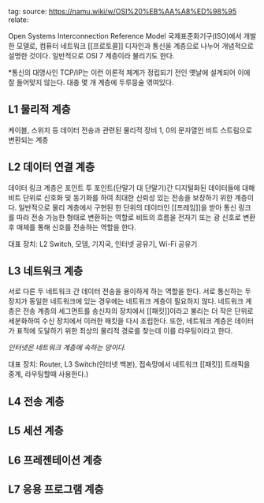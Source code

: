 tag: 
source: https://namu.wiki/w/OSI%20%EB%AA%A8%ED%98%95
relate:

Open Systems Interconnection Reference Model
국제표준화기구(ISO)에서 개발한 모델로, 컴퓨터 네트워크 [[프로토콜]] 디자인과 통신을 계층으로 나누어 개념적으로 설명한 것이다. 일반적으로 OSI 7 계층이라 불리기도 한다.

*통신의 대명사인 TCP/IP는 이런 이론적 체계가 정립되기 전인 옛날에 설계되어 이에 잘 들어맞지 않는다. 대충 몇 개 계층에 두루뭉술 엮여있다.

## L1 물리적 계층
케이블, 스위치 등 데이터 전송과 관련된 물리적 장비
1, 0의 문자열인 비트 스트림으로 변환되는 계층
## L2 데이터 연결 계층
데이터 링크 계층은 포인트 투 포인트(단말기 대 단말기)간 디지털화된 데이터들에 대해 비트 단위로 신호화 및 동기화를 하여 최대한 신뢰성 있는 전송을 보장하기 위한 계층이다.
일반적으로 물리 계층에서 구현된 한 단위의 데이터인 [[프레임]]을 받아 통신 링크를 따라 전송 가능한 형태로 변환하는 역할로 비트의 흐름을 전자기 또는 광 신호로 변환 후 매체를 통해 신호를 전송하는 역할을 한다.

대표 장치: L2 Switch, 모뎀, 기지국, 인터넷 공유기, Wi-Fi 공유기
## L3 네트워크 계층
서로 다른 두 네트워크 간 데이터 전송을 용이하게 하는 역할을 한다. 서로 통신하는 두 장치가 동일한 네트워크에 있는 경우에는 네트워크 계층이 필요하지 않다. 네트워크 계층은 전송 계층의 세그먼트를 송신자의 장치에서 [[패킷]]이라고 불리는 더 작은 단위로 세분화하여 수신 장치에서 이러한 패킷을 다시 조립한다. 또한, 네트워크 계층은 데이터가 표적에 도달하기 위한 최상의 물리적 경로를 찾는데 이를 라우팅이라고 한다.

*인터넷은 네트워크 계층에 속하는 망이다.*

대표 장치: Router, L3 Switch(인터넷 백본), 접속망에서 네트워크 [[패킷]] 트래픽을 중계, 라우팅할때 사용한다.)
## L4 전송 계층


## L5 세션 계층

## L6 프레젠테이션 계층

## L7 응용 프로그램 계층

